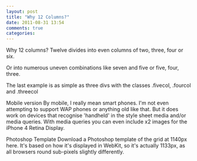 ```yaml
---
layout: post
title: "Why 12 Columns?"
date: 2011-08-31 13:54
comments: true
categories:  
---
```

Why 12 columns?
Twelve divides into even columns of two, three, four or six.

Or into numerous uneven combinations like seven and five or five, four, three.

The last example is as simple as three divs with the classes .fivecol, .fourcol and .threecol

Mobile version
By mobile, I really mean smart phones. I'm not even attempting to support WAP phones or anything old like that. But it does work on devices that recognise 'handheld' in the style sheet media and/or media queries. With media queries you can even include x2 images for the iPhone 4 Retina Display.

Photoshop Template
Download a Photoshop template of the grid at 1140px here. It's based on how it's displayed in WebKit, so it's actually 1133px, as all browsers round sub-pixels slightly differently.

